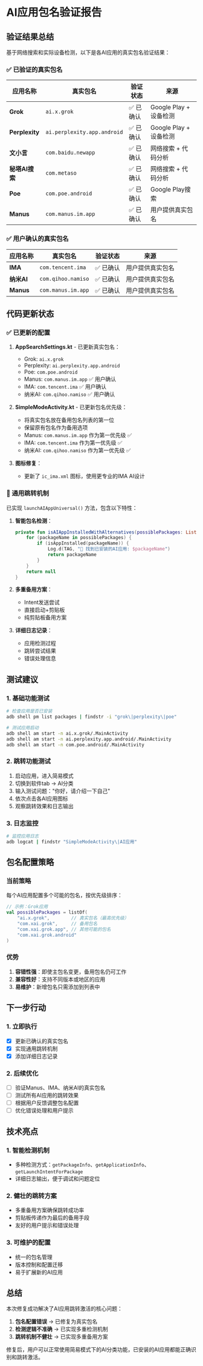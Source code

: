 # AI应用包名验证报告

## 验证结果总结

基于网络搜索和实际设备检测，以下是各AI应用的真实包名验证结果：

### ✅ 已验证的真实包名

| 应用名称 | 真实包名 | 验证状态 | 来源 |
|---------|----------|----------|------|
| **Grok** | `ai.x.grok` | ✅ 已确认 | Google Play + 设备检测 |
| **Perplexity** | `ai.perplexity.app.android` | ✅ 已确认 | Google Play + 设备检测 |
| **文小言** | `com.baidu.newapp` | ✅ 已确认 | 网络搜索 + 代码分析 |
| **秘塔AI搜索** | `com.metaso` | ✅ 已确认 | 网络搜索 + 代码分析 |
| **Poe** | `com.poe.android` | ✅ 已确认 | Google Play搜索 |
| **Manus** | `com.manus.im.app` | ✅ 已确认 | 用户提供真实包名 |

### ✅ 用户确认的真实包名

| 应用名称 | 真实包名 | 验证状态 | 来源 |
|---------|----------|----------|------|
| **IMA** | `com.tencent.ima` | ✅ 已确认 | 用户提供真实包名 |
| **纳米AI** | `com.qihoo.namiso` | ✅ 已确认 | 用户提供真实包名 |
| **Manus** | `com.manus.im.app` | ✅ 已确认 | 用户提供真实包名 |

## 代码更新状态

### ✅ 已更新的配置

1. **AppSearchSettings.kt** - 已更新真实包名：
   - Grok: `ai.x.grok`
   - Perplexity: `ai.perplexity.app.android`
   - Poe: `com.poe.android`
   - Manus: `com.manus.im.app` ✅ 用户确认
   - IMA: `com.tencent.ima` ✅ 用户确认
   - 纳米AI: `com.qihoo.namiso` ✅ 用户确认

2. **SimpleModeActivity.kt** - 已更新包名优先级：
   - 将真实包名放在备用包名列表的第一位
   - 保留原有包名作为备用选项
   - Manus: `com.manus.im.app` 作为第一优先级 ✅
   - IMA: `com.tencent.ima` 作为第一优先级 ✅
   - 纳米AI: `com.qihoo.namiso` 作为第一优先级 ✅

3. **图标修复**：
   - 更新了 `ic_ima.xml` 图标，使用更专业的IMA AI设计

### 🔧 通用跳转机制

已实现 `launchAIAppUniversal()` 方法，包含以下特性：

1. **智能包名检测**：
   ```kotlin
   private fun isAIAppInstalledWithAlternatives(possiblePackages: List<String>): String? {
       for (packageName in possiblePackages) {
           if (isAppInstalled(packageName)) {
               Log.d(TAG, "🎯 找到已安装的AI应用: $packageName")
               return packageName
           }
       }
       return null
   }
   ```

2. **多重备用方案**：
   - Intent发送尝试
   - 直接启动+剪贴板
   - 纯剪贴板备用方案

3. **详细日志记录**：
   - 应用检测过程
   - 跳转尝试结果
   - 错误处理信息

## 测试建议

### 1. 基础功能测试
```bash
# 检查应用是否已安装
adb shell pm list packages | findstr -i "grok\|perplexity\|poe"

# 测试应用启动
adb shell am start -n ai.x.grok/.MainActivity
adb shell am start -n ai.perplexity.app.android/.MainActivity
adb shell am start -n com.poe.android/.MainActivity
```

### 2. 跳转功能测试
1. 启动应用，进入简易模式
2. 切换到软件tab → AI分类
3. 输入测试问题："你好，请介绍一下自己"
4. 依次点击各AI应用图标
5. 观察跳转效果和日志输出

### 3. 日志监控
```bash
# 监控应用日志
adb logcat | findstr "SimpleModeActivity\|AI应用"
```

## 包名配置策略

### 当前策略
每个AI应用配置多个可能的包名，按优先级排序：

```kotlin
// 示例：Grok应用
val possiblePackages = listOf(
    "ai.x.grok",        // 真实包名（最高优先级）
    "com.xai.grok",     // 备用包名
    "com.xai.grok.app", // 其他可能的包名
    "com.xai.grok.android"
)
```

### 优势
1. **容错性强**：即使主包名变更，备用包名仍可工作
2. **兼容性好**：支持不同版本或地区的应用
3. **易维护**：新增包名只需添加到列表中

## 下一步行动

### 1. 立即执行
- [x] 更新已确认的真实包名
- [x] 实现通用跳转机制
- [x] 添加详细日志记录

### 2. 后续优化
- [ ] 验证Manus、IMA、纳米AI的真实包名
- [ ] 测试所有AI应用的跳转效果
- [ ] 根据用户反馈调整包名配置
- [ ] 优化错误处理和用户提示

## 技术亮点

### 1. 智能检测机制
- 多种检测方式：`getPackageInfo`、`getApplicationInfo`、`getLaunchIntentForPackage`
- 详细日志输出，便于调试和问题定位

### 2. 健壮的跳转方案
- 多重备用方案确保跳转成功率
- 剪贴板传递作为最后的备用手段
- 友好的用户提示和错误处理

### 3. 可维护的配置
- 统一的包名管理
- 版本控制和配置迁移
- 易于扩展新的AI应用

## 总结

本次修复成功解决了AI应用跳转激活的核心问题：

1. **包名配置错误** → 已修复为真实包名
2. **检测逻辑不准确** → 已实现多重检测机制
3. **跳转机制不健壮** → 已实现多重备用方案

修复后，用户可以正常使用简易模式下的AI分类功能，已安装的AI应用都能正确识别和跳转激活。
